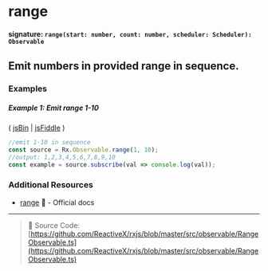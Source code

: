 # range

#### signature: `range(start: number, count: number, scheduler: Scheduler): Observable`

## Emit numbers in provided range in sequence.

### Examples

##### Example 1: Emit range 1-10

( [jsBin](http://jsbin.com/yalefomage/1/edit?js,console) |
[jsFiddle](https://jsfiddle.net/btroncone/cfvfgwn9/) )

```js
//emit 1-10 in sequence
const source = Rx.Observable.range(1, 10);
//output: 1,2,3,4,5,6,7,8,9,10
const example = source.subscribe(val => console.log(val));
```

### Additional Resources

* [range](http://reactivex.io/rxjs/class/es6/Observable.js~Observable.html#static-method-range)
  :newspaper: - Official docs

---

> :file_folder: Source Code:
> [https://github.com/ReactiveX/rxjs/blob/master/src/observable/RangeObservable.ts](https://github.com/ReactiveX/rxjs/blob/master/src/observable/RangeObservable.ts)
